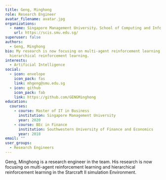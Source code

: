 ```yaml
---
title: Geng, Minghong
role: Research Engineer
avatar_filename: avatar.jpg
organizations:
  - name: Singapore Management University，School of Computing and Information Systems
    url: https://scis.smu.edu.sg/
superuser: false
authors:
  - Geng, Minghong
bio: My research is now focusing on multi-agent reinforcement learning and
  hierarchical reinforcement learning.
interests:
  - Artificial Intelligence
social:
  - icon: envelope
    icon_pack: fas
    link: mhgeng@smu.edu.sg
  - icon: github
    icon_pack: fab
    link: https://github.com/GENGMinghong
education:
  courses:
    - course: Master of IT in Business
      institution: Singapore Management University
      year: 2020
    - course: BEc in Finance
      institution: Southwestern University of Finance and Economics
      year: 2018
email: ""
user_groups:
  - Research Engineers
---
```

Geng, Minghong is a research engineer in the team. His research is now focusing on multi-agent reinforcement learning and hierarchical reinforcement learning in the Starcraft II simulation Environment.  
